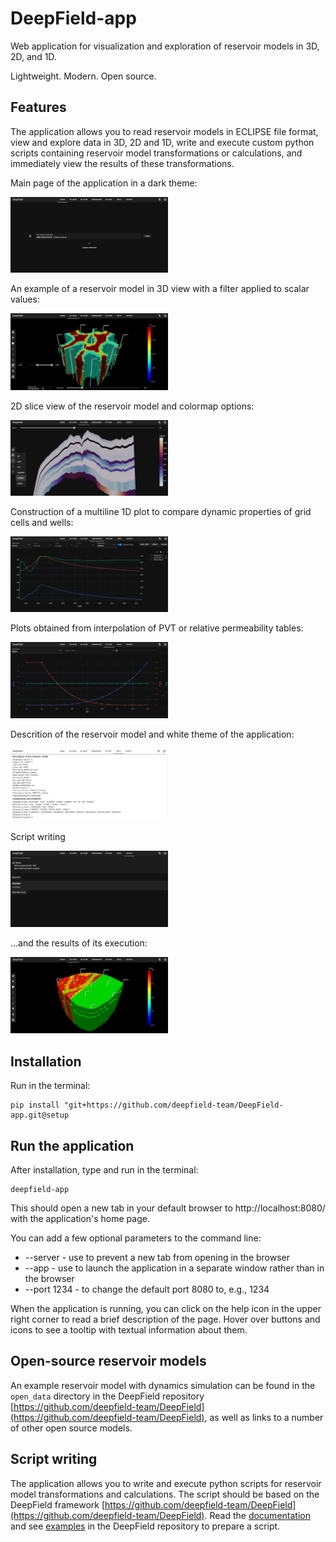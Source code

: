 # DeepField-app

Web application for visualization and exploration of reservoir models in 3D, 2D, and 1D.

Lightweight. Modern. Open source.

## Features

The application allows you to read reservoir models in ECLIPSE file format,
view and explore data in 3D, 2D and 1D, write and execute custom python scripts 
containing reservoir model transformations or calculations, 
and immediately view the results of these transformations.

Main page of the application in a dark theme:

<img src="static/scene0.PNG" width="50%"/>

An example of a reservoir model in 3D view with a filter applied to scalar values:

<img src="static/scene1.PNG" width="50%"/>

2D slice view of the reservoir model and colormap options:

<img src="static/scene2.PNG" width="50%"/>

Construction of a multiline 1D plot to compare dynamic properties of grid cells and wells:

<img src="static/scene3.PNG" width="50%"/>

Plots obtained from interpolation of PVT or relative permeability tables:

<img src="static/scene4.PNG" width="50%"/>

Descrition of the reservoir model and white theme of the application:

<img src="static/scene5.PNG" width="50%"/>

Script writing

<img src="static/scene6.PNG" width="50%"/>

...and the results of its execution:

<img src="static/scene7.PNG" width="50%"/>


## Installation

Run in the terminal:

    pip install "git+https://github.com/deepfield-team/DeepField-app.git@setup

## Run the application

After installation, type and run in the terminal:

	deepfield-app

This should open a new tab in your default browser to http://localhost:8080/ with the application's home page.

You can add a few optional parameters to the command line:
* --server - use to prevent a new tab from opening in the browser
* --app - use to launch the application in a separate window rather than in the browser
* --port 1234 - to change the default port 8080 to, e.g., 1234

When the application is running, you can click on the help icon in the upper right corner
to read a brief description of the page. Hover over buttons and icons to see a tooltip
with textual information about them.

## Open-source reservoir models

An example reservoir model with dynamics simulation can be found in the `open_data` directory in the DeepField repository [https://github.com/deepfield-team/DeepField](https://github.com/deepfield-team/DeepField),
as well as links to a number of other open source models.

## Script writing

The application allows you to write and execute python scripts for reservoir model 
transformations and calculations. The script should be based on the DeepField framework 
[https://github.com/deepfield-team/DeepField](https://github.com/deepfield-team/DeepField).
Read the [documentation](https://deepfield-team.github.io/DeepField/) and see
[examples](https://github.com/deepfield-team/DeepField/blob/main/tutorials) in the DeepField repository to prepare a script.